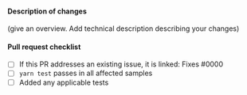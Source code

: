 #### Description of changes

(give an overview. Add technical description describing your changes)

#### Pull request checklist

- [ ] If this PR addresses an existing issue, it is linked: Fixes #0000
- [ ] `yarn test` passes in all affected samples
- [ ] Added any applicable tests
